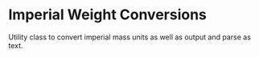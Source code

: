 # Imperial Weight Conversions

Utility class to convert imperial mass units as well as output and parse as text.